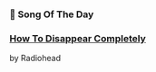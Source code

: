 ### 🎵 Song Of The Day

### [How To Disappear Completely](https://open.spotify.com/track/69pwmeyvQMuHMtkCmpEWhQ)

by Radiohead
